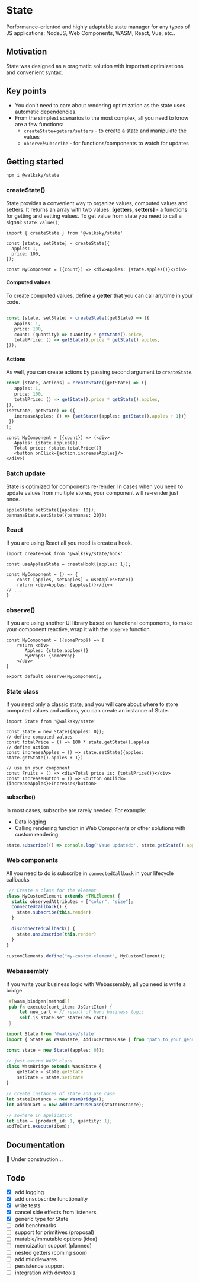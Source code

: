 # State
Performance-oriented and highly adaptable state manager for any types of JS applications: NodeJS, Web Components, WASM, React, Vue, etc..

## Motivation
State was designed as a pragmatic solution with important optimizations and convenient syntax. 

## Key points
* You don't need to care about rendering optimization as the state uses automatic dependencies.
* From the simplest scenarios to the most complex, all you need to know are a few functions:
   * `createState`+`geters/setters` - to create a state and manipulate the values
   * `observe`/`subscribe` - for functions/components to watch for updates

## Getting started
```shell
npm i @walksky/state
```
### createState()
State provides a convenient way to organize values, computed values and setters. It returns an array with two values:
**[getters, setters]** - a functions for getting and setting values.
To get value from state you need to call a signal: `state.value()`;
```tsx
import { createState } from '@walksky/state'

const [state, setState] = createState({
  apples: 1,
  price: 100,
});

const MyComponent = ({count}) => <div>Apples: {state.apples()}</div>
```
#### Computed values
To create computed values, define a **getter** that you can call anytime in your code.
```typescript

const [state, setState] = createState((getState) => ({
   apples: 1,
   price: 100,
   count: (quantity) => quantity * getState().price,
   totalPrice: () => getState().price * getState().apples,
}));
```
#### Actions
As well, you can create actions by passing second argument to `createState`. 
```typescript
const [state, actions] = createState((getState) => ({
   apples: 1,
   price: 100,
   totalPrice: () => getState().price * getState().apples,
}),
(setState, getState) => ({
   increaseApples: () => {setState({apples: getState().apples + 1})}
 })
);
```
```tsx
const MyComponent = ({count}) => (<div>
   Apples: {state.apples()}
   Total price: {state.totalPrice()}
   <button onClick={action.increaseApples}/>
</div>)
```

### Batch update
State is optimized for components re-render.
In cases when you need to update values from multiple stores,
your component will re-render just once.

```tsx
appleState.setState({apples: 10});
bannanaState.setState({bannanas: 20});
```

### React
If you are using React all you need is create a hook.
```tsx
import createHook from '@walksky/state/hook'

const useApplesState = createHook({apples: 1});

const MyComponent = () => {
    const [apples, setApples] = useApplesState()
    return <div>Apples: {apples()}</div>
// ...
}
```

### observe()
If you are using another UI library based on functional components, to make your component reactive, wrap it with the `observe` function.
```tsx
const MyComponent = ({someProp}) => {
    return <div>
       Apples: {state.apples()}
       MyProps: {someProp}
    </div>
}

export default observe(MyComponent);
```


### State class
If you need only a classic state, and you will care about where to store computed values and actions,
you can create an instance of State.
```tsx
import State from '@walksky/state'

const state = new State({apples: 0});
// define computed values
const totalPrice = () => 100 * state.getState().apples
// define action
const increaseApples = () => state.setState({apples: state.getState().apples + 1})

// use in your component
const Fruits = () => <div>Total price is: {totalPrice()}</div>
const IncreaseButton = () => <button onClick={increaseApples}>Increase</button>
```

#### subscribe()
In most cases, subscribe are rarely needed. For example:
 * Data logging
 * Calling rendering function in Web Components or other solutions with custom rendering

```typescript
state.subscribe(() => console.log('Vaue updated:', state.getState().apples));
```

### Web components
All you need to do is subscribe in `connectedCallback` in your lifecycle callbacks
```javascript
 // Create a class for the element
class MyCustomElement extends HTMLElement {
  static observedAttributes = ["color", "size"];
  connectedCallback() {
    state.subscribe(this.render)
  }

  disconnectedCallback() {
    state.unsubscribe(this.render)
  }
}

customElements.define("my-custom-element", MyCustomElement);

```

### Webassembly
If you write your business logic with Webassembly, all you need is
write a bridge

```rust
 #[wasm_bindgen(method)]
 pub fn execute(cart_item: JsCartItem) {
     let new_cart = // result of hard business logic
     self.js_state.set_state(new_cart);
 }
```
```typescript
import State from '@walksky/state'
import { State as WasmState, AddToCartUseCase } from 'path_to_your_generated_wasm_typed_file';

const state = new State({apples: 0});

// just extend WASM class
class WasmBridge extends WasmState {
    getState = state.getState
    setState = state.setState
}

// create instances of state and use case
let stateInstance = new WasmBridge();
let addToCart = new AddToCartUseCase(stateInstance);

// sowhere in application
let item = {product_id: 1, quantity: 1};
addToCart.execute(item);
```



## Documentation
:construction_worker: Under construction... 


## Todo

- [x] add logging
- [x] add unsubscribe functionality
- [x] write tests
- [x] cancel side effects from listeners
- [x] generic type for State  
- [ ] add benchmarks
- [ ] support for primitives (proposal)
- [ ] mutable/immutable options (idea)
- [ ] memoization support (planned)
- [ ] nested getters (coming soon)
- [ ] add middlewares
- [ ] persistence support
- [ ] integration with devtools